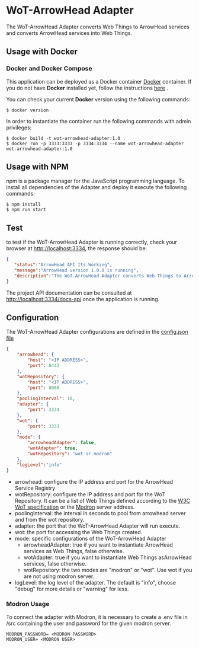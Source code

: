 # WoT-ArrowHead Adapter

The WoT-ArrowHead Adapter converts Web Things to ArrowHead services and converts ArrowHead services into Web Things.

## Usage with Docker

### Docker and Docker Compose

This application can be deployed as a Docker container [Docker](https://www.docker.com) container. If you do not have **Docker** installed yet, follow the instructions [here](https://docs.docker.com/install/) .

You can check your current **Docker** version using the following commands:

```console
$ docker version
```

In order to instantiate the container run the following commands with admin privileges:

```console
$ docker build -t wot-arrowhead-adapter:1.0 .
$ docker run -p 3333:3333 -p 3334:3334 --name wot-arrowhead-adapter wot-arrowhead-adapter:1.0 
```

## Usage with NPM

npm is a package manager for the JavaScript programming language. To install all dependencies of the Adapter and deploy it execute the following commands:

```console
$ npm install
$ npm run start
```

## Test

to test if the WoT-ArrowHead Adapter is running correctly, check your browser at <http://localhost:3334>, the response should be:
```json
{
   "status":"ArrowHead API Its Working",
   "message":"ArrowHead version 1.0.0 is running",
   "description":"The WoT-ArrowHead Adapter converts Web Things to ArrowHead services and converts ArrowHead services into Web Things"
}
```

The project API documentation can be consulted at <http://localhost:3334/docs-api> once the application is running.

## Configuration

The WoT-ArrowHead Adapter configurations are defined in the  [config.json file](src/config/conf.json)


```json
{
    "arrowhead": {
        "host": "<IP ADDRESS>",
        "port": 8443
    },
    "wotRepository": {
        "host": "<IP ADDRESS>",
        "port": 8080
    },
    "poolingInterval": 10,
    "adapter": {
        "port": 3334
    },
    "wot": {
        "port": 3333
    },
    "mode": {
        "arrowheadAdapter": false,
        "wotAdapter": true,
        "wotRepository": "wot or modron"
    },
    "logLevel":"info"
}
```
* arrowhead: configure the IP address and port for the ArrowHead Service Registry
* wotRepository: configure the IP address and port for the WoT Repository. It can be a list of Web Things defined according to the [W3C WoT specification](https://w3c.github.io/wot-discovery/) or the [Modron](https://api.modron.network/graphql) server address.
* poolingInterval: the interval in seconds to pool from arrowhead server and from the wot repository.
* adapter: the port that the WoT-ArrowHead Adapter will run execute.
* wot: the port for accessing the Web Things created.
* mode: specific configurations of the WoT-ArrowHead Adapter
  * arrowheadAdapter: true if you want to instantiate ArrowHead services as Web Things, false otherwise.
  * wotAdapter: true if you want to instantiate Web Things asArrowHead services, false otherwise.
  * wotRepository: the two modes are "modron" or "wot". Use wot if you are not using modron server.
* logLevel: the log level of the adapter. The default is "info", choose "debug" for more details or "warning" for less.

### Modron Usage

To connect the adapter with Modron, it is necessary to create a .env file in /src containing the user and password for the given modron server.

```
MODRON_PASSWORD= <MODRON PASSWORD>
MODRON_USER= <MODRON USER>
```

